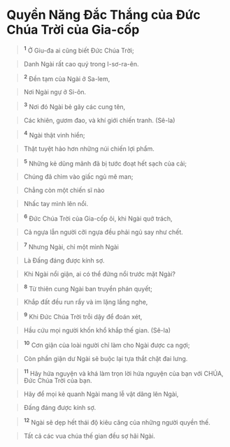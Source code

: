 

# Quyền Năng Đắc Thắng của Đức Chúa Trời của Gia-cốp

> <sup><b>1</b></sup> Ở Giu-đa ai cũng biết Đức Chúa Trời;
>


> Danh Ngài rất cao quý trong I-sơ-ra-ên.
>


> <sup><b>2</b></sup> Đền tạm của Ngài ở Sa-lem,
>


> Nơi Ngài ngự ở Si-ôn.
>


> <sup><b>3</b></sup> Nơi đó Ngài bẻ gãy các cung tên,
>


> Các khiên, gươm đao, và khí giới chiến tranh. (Sê-la)
>


> <sup><b>4</b></sup> Ngài thật vinh hiển;
>


> Thật tuyệt hảo hơn những núi chiến lợi phẩm.
>


> <sup><b>5</b></sup> Những kẻ dũng mãnh đã bị tước đoạt hết sạch của cải;
>


> Chúng đã chìm vào giấc ngủ mê man;
>


> Chẳng còn một chiến sĩ nào
>


> Nhấc tay mình lên nổi.
>


> <sup><b>6</b></sup> Đức Chúa Trời của Gia-cốp ôi, khi Ngài quở trách,
>


> Cả ngựa lẫn người cỡi ngựa đều phải ngủ say như chết.
>


> <sup><b>7</b></sup> Nhưng Ngài, chỉ một mình Ngài
>


> Là Đấng đáng được kính sợ.
>


> Khi Ngài nổi giận, ai có thể đứng nổi trước mặt Ngài?
>


> <sup><b>8</b></sup> Từ thiên cung Ngài ban truyền phán quyết;
>


> Khắp đất đều run rẩy và im lặng lắng nghe,
>


> <sup><b>9</b></sup> Khi Đức Chúa Trời trỗi dậy để đoán xét,
>


> Hầu cứu mọi người khốn khổ khắp thế gian. (Sê-la)
>


> <sup><b>10</b></sup> Cơn giận của loài người chỉ làm cho Ngài được ca ngợi;
>


> Còn phần giận dư Ngài sẽ buộc lại tựa thắt chặt đai lưng.
>


> <sup><b>11</b></sup> Hãy hứa nguyện và khá làm trọn lời hứa nguyện của bạn với CHÚA, Đức Chúa Trời của bạn.
>


> Hãy để mọi kẻ quanh Ngài mang lễ vật dâng lên Ngài,
>


> Đấng đáng được kính sợ.
>


> <sup><b>12</b></sup> Ngài sẽ dẹp hết thái độ kiêu căng của những người quyền thế.
>


> Tất cả các vua chúa thế gian đều sợ hãi Ngài.
>

